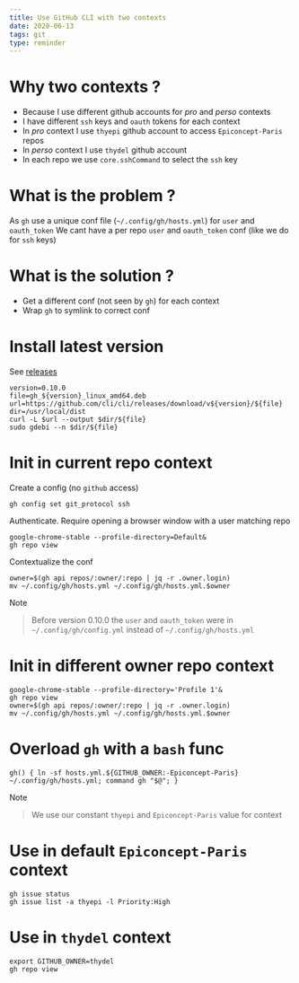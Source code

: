 ```yaml
---
title: Use GitHub CLI with two contexts
date: 2020-06-13
tags: git
type: reminder
---
```


# Why two contexts ?

- Because I use different github accounts for *pro* and *perso* contexts
- I have different `ssh` keys and `oauth` tokens for each context
- In *pro* context I use `thyepi` github account to access `Epiconcept-Paris` repos
- In *perso* context I use `thydel` github account
- In each repo we use `core.sshCommand` to select the `ssh` key

# What is the problem ?

As `gh` use a unique conf file (`~/.config/gh/hosts.yml`) for `user`
and `oauth_token` We cant have a per repo `user` and `oauth_token`
conf (like we do for `ssh` keys)

# What is the solution ?

- Get a different conf (not seen by `gh`) for each context
- Wrap `gh` to symlink to correct conf

# Install latest version

See [releases](https://github.com/cli/cli/releases "github.com")

```
version=0.10.0
file=gh_${version}_linux_amd64.deb
url=https://github.com/cli/cli/releases/download/v${version}/${file}
dir=/usr/local/dist
curl -L $url --output $dir/${file}
sudo gdebi --n $dir/${file}
```

# Init in current repo context

Create a config (no `github` access)

```
gh config set git_protocol ssh
```

Authenticate. Require opening a browser window with a user matching
repo

```
google-chrome-stable --profile-directory=Default&
gh repo view
```

Contextualize the conf

```
owner=$(gh api repos/:owner/:repo | jq -r .owner.login)
mv ~/.config/gh/hosts.yml ~/.config/gh/hosts.yml.$owner
```

Note

> Before version 0.10.0 the `user` and `oauth_token` were in
> `~/.config/gh/config.yml` instead of `~/.config/gh/hosts.yml`

# Init in different owner repo context

```
google-chrome-stable --profile-directory='Profile 1'&
gh repo view
owner=$(gh api repos/:owner/:repo | jq -r .owner.login)
mv ~/.config/gh/hosts.yml ~/.config/gh/hosts.yml.$owner
```

# Overload `gh` with a `bash` func

```
gh() { ln -sf hosts.yml.${GITHUB_OWNER:-Epiconcept-Paris} ~/.config/gh/hosts.yml; command gh "$@"; }
```

Note

> We use our constant `thyepi` and `Epiconcept-Paris` value for context

# Use in default `Epiconcept-Paris` context

```
gh issue status
gh issue list -a thyepi -l Priority:High
```

# Use in `thydel` context

```
export GITHUB_OWNER=thydel
gh repo view
```
